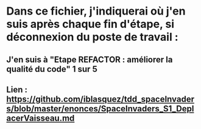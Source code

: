 # Dans ce fichier, j'indiquerai où j'en suis après chaque fin d'étape, si déconnexion du poste de travail :

## J'en suis à "Etape REFACTOR : améliorer la qualité du code" 1 sur 5
## Lien : https://github.com/iblasquez/tdd_spaceInvaders/blob/master/enonces/SpaceInvaders_S1_DeplacerVaisseau.md
